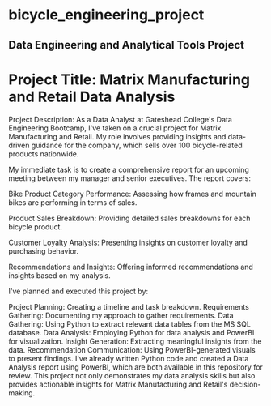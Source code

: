 # bicycle_engineering_project
## Data Engineering and Analytical Tools Project

# Project Title: Matrix Manufacturing and Retail Data Analysis

Project Description:
As a Data Analyst at Gateshead College's Data Engineering Bootcamp, I've taken on a crucial project for Matrix Manufacturing and Retail. My role involves providing insights and data-driven guidance for the company, which sells over 100 bicycle-related products nationwide.

My immediate task is to create a comprehensive report for an upcoming meeting between my manager and senior executives. The report covers:

Bike Product Category Performance: Assessing how frames and mountain bikes are performing in terms of sales.

Product Sales Breakdown: Providing detailed sales breakdowns for each bicycle product.

Customer Loyalty Analysis: Presenting insights on customer loyalty and purchasing behavior.

Recommendations and Insights: Offering informed recommendations and insights based on my analysis.

I've planned and executed this project by:

Project Planning: Creating a timeline and task breakdown.
Requirements Gathering: Documenting my approach to gather requirements.
Data Gathering: Using Python to extract relevant data tables from the MS SQL database.
Data Analysis: Employing Python for data analysis and PowerBI for visualization.
Insight Generation: Extracting meaningful insights from the data.
Recommendation Communication: Using PowerBI-generated visuals to present findings.
I've already written Python code and created a Data Analysis report using PowerBI, which are both available in this repository for review. This project not only demonstrates my data analysis skills but also provides actionable insights for Matrix Manufacturing and Retail's decision-making.
